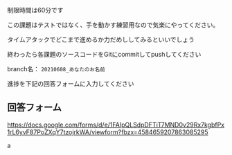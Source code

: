 制限時間は60分です

この課題はテストではなく、手を動かす練習用なので気楽にやってください。

タイムアタックでどこまで進めるか力だめししてみるといいでしょう

終わったら各課題のソースコードをGitにcommitしてpushしてください

branch名： `20210608_あなたのお名前`

進捗を下記の回答フォームに入力してください

## 回答フォーム
https://docs.google.com/forms/d/e/1FAIpQLSdpDFTiT7MND0v29Rx7kgbfPx1rL6yvF87PoZXqY7tzojrkWA/viewform?fbzx=4584659207863085295

a
